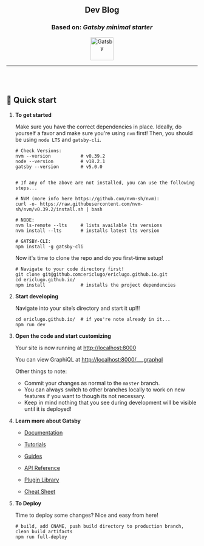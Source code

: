<h2 align="center">Dev Blog</h2>
<h3 align="center">Based on: <em>Gatsby minimal starter</em></h3>
<p align="center">
  <a href="https://www.gatsbyjs.com/?utm_source=starter&utm_medium=readme&utm_campaign=minimal-starter">
    <img alt="Gatsby" src="https://www.gatsbyjs.com/Gatsby-Monogram.svg" width="60" />
  </a>
</p>

<hr><br><br>

## 🚀 Quick start

1.  **To get started**

    Make sure you have the correct dependencies in place. Ideally, do yourself a favor and make sure you're using `nvm` first! Then, you should be using `node LTS` and `gatsby-cli`.

    ```shell
    # Check Versions:
    nvm --version           # v0.39.2
    node --version          # v18.2.1
    gatsby --version        # v5.0.0

    
    # If any of the above are not installed, you can use the following steps...

    # NVM (more info here https://github.com/nvm-sh/nvm):
    curl -o- https://raw.githubusercontent.com/nvm-sh/nvm/v0.39.2/install.sh | bash

    # NODE:
    nvm ls-remote --lts     # lists available lts versions
    nvm install --lts       # installs latest lts version

    # GATSBY-CLI:
    npm install -g gatsby-cli
    ```

    Now it's time to clone the repo and do you first-time setup!
    
    ```shell
    # Navigate to your code directory first!
    git clone git@github.com:ericlugo/ericlugo.github.io.git
    cd ericlugo.github.io/
    npm install             # installs the project dependencies
    ```

2.  **Start developing**

    Navigate into your site’s directory and start it up!!!

    ```shell
    cd ericlugo.github.io/  # if you're note already in it...
    npm run dev
    ```

3.  **Open the code and start customizing**

    Your site is now running at <http://localhost:8000>

    You can view GraphiQL at <http://localhost:8000/___graphql>

    Other things to note:
    - Commit your changes as normal to the `master` branch.
    - You can always switch to other branches locally to work on new features if you want to though its not necessary.
    - Keep in mind nothing that you see during development will be visible until it is deployed!

4.  **Learn more about Gatsby**

    - [Documentation](https://www.gatsbyjs.com/docs/?utm_source=starter&utm_medium=readme&utm_campaign=minimal-starter)

    - [Tutorials](https://www.gatsbyjs.com/tutorial/?utm_source=starter&utm_medium=readme&utm_campaign=minimal-starter)

    - [Guides](https://www.gatsbyjs.com/tutorial/?utm_source=starter&utm_medium=readme&utm_campaign=minimal-starter)

    - [API Reference](https://www.gatsbyjs.com/docs/api-reference/?utm_source=starter&utm_medium=readme&utm_campaign=minimal-starter)

    - [Plugin Library](https://www.gatsbyjs.com/plugins?utm_source=starter&utm_medium=readme&utm_campaign=minimal-starter)

    - [Cheat Sheet](https://www.gatsbyjs.com/docs/cheat-sheet/?utm_source=starter&utm_medium=readme&utm_campaign=minimal-starter)


5.  **To Deploy**

    Time to deploy some changes? Nice and easy from here!

    ```shell
    # build, add CNAME, push build directory to production branch, clean build artifacts
    npm run full-deploy
    ```
